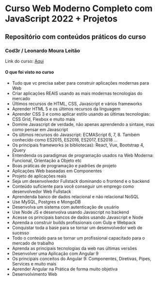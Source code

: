 # Curso Web Moderno Completo com JavaScript 2022 + Projetos

## Repositório com conteúdos práticos do curso

### Cod3r / Leonardo Moura Leitão

Link do curso: [Aqui](https://www.udemy.com/share/1013eS3@u_sWOu4XdXvhr6GIcfqm1MgiRN2PZ8JIQanVNu2ves1cYHHDsLlCY1BEZdEDBN5VSw==/)

#### O que foi visto no curso

- Tudo que vc precisa saber para construir aplicações modernas para Web
- Criar aplicações REAIS usando as mais modernas tecnologias do mercado
- Últimos recursos de HTML, CSS, Javascript e vários frameworks
- Aprender HTML 5 e os últimos recursos da linguagem
- Aprender CSS 3 e como aplicar estilo usando as últimas tecnologias: CSS Grid, Flexbox e muito mais
- Domine Javascript de verdade, não apenas aprendendo a sintaxe, mas como pensar em Javascript
- Os últimos recursos do Javascript: ECMAScript 6, 7, 8. Também conhecido como ES2015, ES2016, ES2017, ES2018 ...
- Os principais frameworks (e bibliotecas): React, Vue, Bootstrap 4, jQuery
- Entendenda os paradigmas de programação usados na Web Moderna: Funcional, Orientação a Objeto etc
- Boas práticas de programação e padrões de projeto
- Aplicações Web baseadas em Componentes
- Projeto de aplicações reais
- Seja um desenvolvedor Fullstack dominando o frontend e o backend
- Conteúdo suficiente para você conseguir um emprego como desenvolvedor Web Fullstack
- Aprendenda banco de dados relacional e não relacional NoSQL
- Use MySQL, Postgres e MongoDB
- Desenvolva um sistema com autenticação de usuário
- Use Node JS e desenvolva usando Javascript no backend
- Acesse os principais bancos de dados usando Javascript e Node
- Aprenda a construir builds profissionais com Gulp e Webpack
- Conquistar toda a base para se tornar um desenvolvedor web de sucesso
- Todo o conteúdo para se tornar um profissional capacitado para o mercado de trabalho
- Aprenda as principais tecnologias da web nas últimas versões
- Desenvolver uma Aplicação com Angular 9
- Os principais conceitos do Angular 9: Componentes, Diretivas, Pipes, Services e muito mais
- Aprender Angular na Prática de forma muito objetiva
- Desenvolvimento Web



